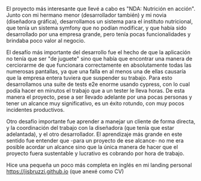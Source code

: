 El proyecto más interesante que llevé a cabo es "NDA: Nutrición en acción". Junto con mi hermano menor (desarrollador también) y mi novia (diseñadora gráfica), desarrollamos un sistema para el instituto nutricional, que tenía un sistema symfony que no podían modificar, y que había sido desarrollado por una empresa grande, pero tenía pocas funcionalidades y brindaba poco valor al negocio.

El desafío más importante del desarrollo fue el hecho de que la aplicación no tenía que ser "de juguete" sino que había que encontrar una manera de cerciorarme de que funcionara correctamente en absolutamente todas las numerosas pantallas, ya que una falla en al menos una de ellas causaría que la empresa entera tuviera que suspender su trabajo. Para esto desarrollamos una suite de tests e2e enorme usando cypress, con lo cual podía hacer en minutos el trabajo que a un tester le lleva horas. De esta manera el proyecto, pese a ser llevado adelante por una pocas personas y tener un alcance muy significativo, es un éxito rotundo, con muy pocos incidentes productivos.

Otro desafío importante fue aprender a manejar un cliente de forma directa, y la coordinación del trabajo con la diseñadora (que tenía que estar adelantada), y el otro desarrollador. El aprendizaje más grande en este sentido fue entender que -para un proyecto de ese alcance- no me era posible acordar un alcance sino que la única manera de hacer que el proyecto fuera sustentable y lucrativo es cobrando por hora de trabajo.

Hice una pequeña un poco más completa en inglés en mi landing personal https://jisbruzzi.github.io (que anexé como CV)
